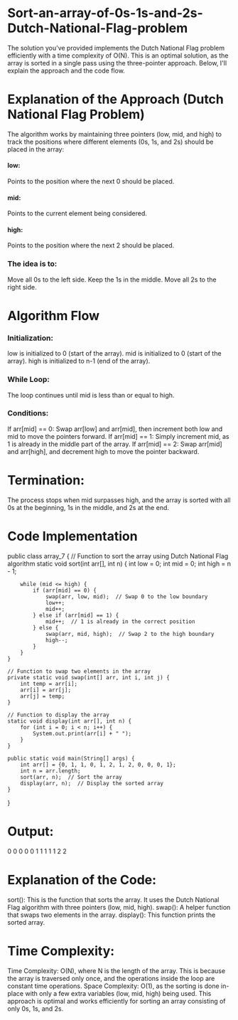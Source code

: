 # Sort-an-array-of-0s-1s-and-2s-Dutch-National-Flag-problem
The solution you've provided implements the Dutch National Flag problem efficiently with a time complexity of O(N). This is an optimal solution, as the array is sorted in a single pass using the three-pointer approach. Below, I'll explain the approach and the code flow.

<h1>Explanation of the Approach (Dutch National Flag Problem)</h1>
The algorithm works by maintaining three pointers (low, mid, and high) to track the positions where different elements (0s, 1s, and 2s) should be placed in the array:

<h4>low:</h4> Points to the position where the next 0 should be placed.
<h4>mid: </h4>Points to the current element being considered.
<h4>high:</h4> Points to the position where the next 2 should be placed.

<h3>The idea is to:</h3>
Move all 0s to the left side.
Keep the 1s in the middle.
Move all 2s to the right side.

<h1>Algorithm Flow</h1>
<h3>Initialization:</h3>
low is initialized to 0 (start of the array).
mid is initialized to 0 (start of the array).
high is initialized to n-1 (end of the array).

<h3>While Loop:</h3>
The loop continues until mid is less than or equal to high.

<h3>Conditions:</h3>
If arr[mid] == 0:
Swap arr[low] and arr[mid], then increment both low and mid to move the pointers forward.
If arr[mid] == 1:
Simply increment mid, as 1 is already in the middle part of the array.
If arr[mid] == 2:
Swap arr[mid] and arr[high], and decrement high to move the pointer backward.

<h1>Termination:</h1>
The process stops when mid surpasses high, and the array is sorted with all 0s at the beginning, 1s in the middle, and 2s at the end.

<h1>Code Implementation</h1>
public class array_7 {
    // Function to sort the array using Dutch National Flag algorithm
    static void sort(int arr[], int n) {
        int low = 0;
        int mid = 0;
        int high = n - 1;

        while (mid <= high) {
            if (arr[mid] == 0) {
                swap(arr, low, mid);  // Swap 0 to the low boundary
                low++;
                mid++;
            } else if (arr[mid] == 1) {
                mid++;  // 1 is already in the correct position
            } else {
                swap(arr, mid, high);  // Swap 2 to the high boundary
                high--;
            }
        }
    }

    // Function to swap two elements in the array
    private static void swap(int[] arr, int i, int j) {
        int temp = arr[i];
        arr[i] = arr[j];
        arr[j] = temp;
    }

    // Function to display the array
    static void display(int arr[], int n) {
        for (int i = 0; i < n; i++) {
            System.out.print(arr[i] + " ");
        }
    }

    public static void main(String[] args) {
        int arr[] = {0, 1, 1, 0, 1, 2, 1, 2, 0, 0, 0, 1};
        int n = arr.length;
        sort(arr, n);  // Sort the array
        display(arr, n);  // Display the sorted array
    }
}
<h1>Output:</h1>
0 0 0 0 0 1 1 1 1 1 2 2

<h1>Explanation of the Code:</h1>
sort(): This is the function that sorts the array. It uses the Dutch National Flag algorithm with three pointers (low, mid, high).
swap(): A helper function that swaps two elements in the array.
display(): This function prints the sorted array.

<h1>Time Complexity:</h1>
Time Complexity: O(N), where N is the length of the array. This is because the array is traversed only once, and the operations inside the loop are constant time operations.
Space Complexity: O(1), as the sorting is done in-place with only a few extra variables (low, mid, high) being used.
This approach is optimal and works efficiently for sorting an array consisting of only 0s, 1s, and 2s.
